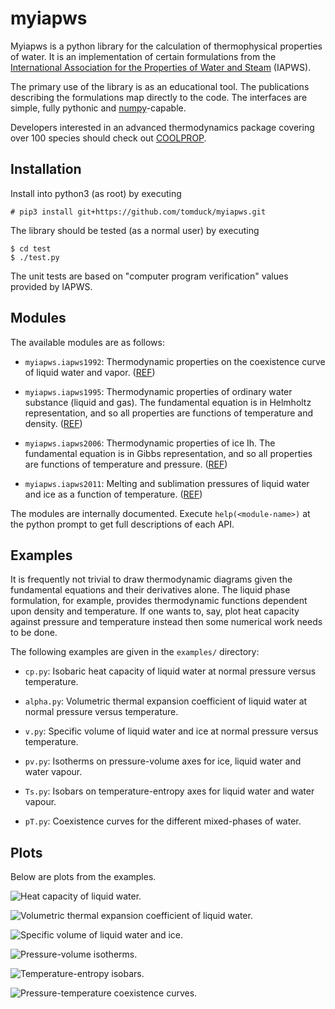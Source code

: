 
myiapws
=======

Myiapws is a python library for the calculation of thermophysical properties of water.  It is an implementation of certain formulations from the [International Association for the Properties of Water and Steam](http://www.iapws.org/) (IAPWS).

The primary use of the library is as an educational tool.  The publications describing the formulations map directly to the code.  The interfaces are simple, fully pythonic and [numpy](http://www.numpy.org/)-capable.

Developers interested in an advanced thermodynamics package covering over 100 species should check out [COOLPROP](http://www.coolprop.org/).


Installation
------------

Install into python3 (as root) by executing

~~~
# pip3 install git+https://github.com/tomduck/myiapws.git
~~~

The library should be tested (as a normal user) by executing

~~~
$ cd test
$ ./test.py
~~~

The unit tests are based on "computer program verification" values provided by IAPWS.


Modules
-------

The available modules are as follows:

  * `myiapws.iapws1992`: Thermodynamic properties on the coexistence curve of liquid water and vapor.  ([REF](http://www.iapws.org/relguide/supsat.pdf))

  * `myiapws.iapws1995`: Thermodynamic properties of ordinary water substance (liquid and gas).  The fundamental equation is in Helmholtz representation, and so all properties are functions of temperature and density. ([REF](http://iapws.org/relguide/IAPWS95-2014.pdf))

  * `myiapws.iapws2006`: Thermodynamic properties of ice Ih.  The fundamental equation is in Gibbs representation, and so all properties are functions of temperature and pressure. ([REF](http://iapws.org/relguide/Ice-Rev2009.pdf))

  * `myiapws.iapws2011`: Melting and sublimation pressures of liquid water and ice as a function of temperature. ([REF](http://www.iapws.org/relguide/MeltSub2011.pdf))

The modules are internally documented.  Execute `help(<module-name>)` at the python prompt to get full descriptions of each API.


Examples
--------

It is frequently not trivial to draw thermodynamic diagrams given the fundamental equations and their derivatives alone.  The liquid phase formulation, for example, provides thermodynamic functions dependent upon density and temperature.  If one wants to, say, plot heat capacity against pressure and temperature instead then some numerical work needs to be done.

The following examples are given in the `examples/` directory:

  * `cp.py`: Isobaric heat capacity of liquid water at normal pressure versus temperature.

  * `alpha.py`: Volumetric thermal expansion coefficient of liquid water at normal pressure versus temperature.

  * `v.py`: Specific volume of liquid water and ice at normal pressure versus temperature.

  * `pv.py`: Isotherms on pressure-volume axes for ice, liquid water and water vapour.

  * `Ts.py`: Isobars on temperature-entropy axes for liquid water and water vapour.

  * `pT.py`: Coexistence curves for the different mixed-phases of water.


Plots
-----

Below are plots from the examples.

![Heat capacity of liquid water.](https://raw.githubusercontent.com/tomduck/myiapws/master/images/cp.png)

![Volumetric thermal expansion coefficient of liquid water.](https://raw.githubusercontent.com/tomduck/myiapws/master/images/alpha.png)

![Specific volume of liquid water and ice.](https://raw.githubusercontent.com/tomduck/myiapws/master/images/cp.png)

![Pressure-volume isotherms.](https://raw.githubusercontent.com/tomduck/myiapws/master/images/pv.png)

![Temperature-entropy isobars.](https://raw.githubusercontent.com/tomduck/myiapws/master/images/Ts.png)

![Pressure-temperature coexistence curves.](https://raw.githubusercontent.com/tomduck/myiapws/master/images/pT.png)
